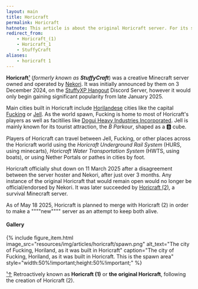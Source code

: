 ```yaml
---
layout: main
title: Horicraft
permalink: Horicraft
hatnote: This article is about the original Horicraft server. For its spiritual successor, see <a href="Horicraft_(2)">Horicraft (2)</a>.
redirect_from: 
    - Horicraft_(1)
    - Horicraft_1
    - StuffyCraft
aliases:
    - horicraft 1
---
```


**Horicraft**[&sup1;](#notec1) (*formerly known as **StuffyCraft***) was a creative Minecraft server owned and operated by [Nekori](Nekori). It was initially announced by them on 3 December 2024, on the [StuffyXP Hangout](StuffyXP_Hangout) Discord Server, however it would only begin gaining significant popularity from late January 2025.

Main cities built in Horicraft include [Horilandese](Horiland) cities like the capital [Fucking](Fucking) or [Jell](Jell). As the world spawn, Fucking is home to most of Horicraft's players as well as facitilies like [Dogui Heavy Industries Incorporated](Dogui_Heavy_Industries_Incorporated). Jell is mainly known for its tourist attraction, the *B Parkour*, shaped as a 🅱️ cube.

Players of Horicraft can travel between Jell, Fucking, or other places across the Horicraft world using the *Horicraft Underground Rail System* (HURS, using minecarts), *Horicraft Water Transportation System* (HWTS, using boats), or using Nether Portals or pathes in cities by foot.

Horicraft officially shut down on 11 March 2025 after a disagreement between the server hoster and Nekori, after just over 3 months. Any instance of the original Horicraft that would remain open would no longer be official/endorsed by Nekori. It was later succeeded by [Horicraft (2)](Horicraft_(2)), a survival Minecraft server.

As of May 18 2025, Horicraft is planned to merge with Horicraft (2) in order to make a """"new"""" server as an attempt to keep both alive.

#### Gallery

{% include figure_item.html 
    image_src="resources/img/articles/horicraft/spawn.png" 
    alt_text="The city of Fucking, Horiland, as it was built in Horicraft" 
    caption="The city of Fucking, Horiland, as it was built in Horicraft. This is the spawn area"
    style="width:50%!important;height:50%!important;" %}

<p id="note"><a href="#notec1" id="notec1">&sup1;<span></span>&uparrow;</a> Retroactively known as <b>Horicraft (1)</b> or <b>the original Horicraft</b>, following the creation of Horicraft (2).</p>